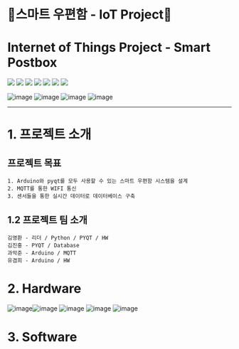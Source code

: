 # 📮스마트 우편함 - IoT Project📮
# Internet of Things Project - Smart Postbox


<img src="https://img.shields.io/badge/C++-00599C?style=flat-square&logo=C%2B%2B&logoColor=white"/> <img src="https://img.shields.io/badge/GitHub-181717?style=flat-square&logo=GitHub&logoColor=white"/> <img src="https://img.shields.io/badge/MySQL-4479A1?style=flat-square&logo=MySQL&logoColor=white"/> <img src="https://img.shields.io/badge/PYTHON-87CEFA?style=flat-square&logo=PYTHON&logoColor=white"/> <img src="https://img.shields.io/badge/ARDUINO-48D1CC?style=flat-square&logo=ARDUINO&logoColor=white"/> <img src="https://img.shields.io/badge/QT-00FF00?style=flat-square&logo=QT&logoColor=white"/> <img src="https://img.shields.io/badge/MQTT-9400D3?style=flat-square&logo=MQTT&logoColor=WHITE">



![image](https://github.com/addinedu-ros-4th/iot-repo-4/assets/155615876/f9704f71-1971-4a97-be41-fa106425b112)
![image](https://github.com/addinedu-ros-4th/iot-repo-4/assets/155615876/e36fe4a3-2312-4af1-aeed-120dbfe09a2d)
![image](https://github.com/addinedu-ros-4th/iot-repo-4/assets/155615876/7d745aa3-d6b2-4fdc-a75f-8db120558782)
![image](https://github.com/addinedu-ros-4th/iot-repo-4/assets/155615876/7520970f-77ea-4ce5-835d-b3a11dfc4ef6)




---


#  1. 프로젝트 소개
## 프로젝트 목표
    1. Arduino와 pyqt를 모두 사용할 수 있는 스마트 우편함 시스템을 설계
    2. MQTT를 통한 WIFI 통신
    3. 센서들을 통한 실시간 데이터로 데이터베이스 구축
    
## 1.2 프로젝트 팀 소개
    김영환 - 리더 / Python / PYQT / HW 
    김진홍 - PYQT / Database 
    과악준 - Arduino / MQTT
    유겸희 - Arduino / HW


# 2. Hardware
![image](https://github.com/addinedu-ros-4th/iot-repo-4/assets/155615876/59a3e5db-1591-42d7-9f50-cfc0303d01ce)![image](https://github.com/addinedu-ros-4th/iot-repo-4/assets/155615876/6e66dd19-c054-402e-96e1-e2cddca32b4d)
![image](https://github.com/addinedu-ros-4th/iot-repo-4/assets/155615876/b3354dce-4425-4f25-b88a-53bb1fe1b6bf)
![image](https://github.com/addinedu-ros-4th/iot-repo-4/assets/155615876/2a040fd5-2f19-4aba-9e3f-39507d894bee)
![image](https://github.com/addinedu-ros-4th/iot-repo-4/assets/155615876/a64e189c-5e20-4ca9-bcf8-a1022bad5301)

# 3. Software











